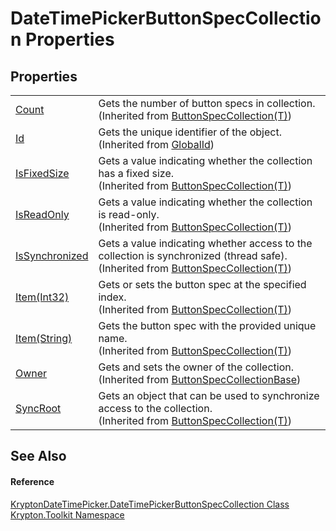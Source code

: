 # DateTimePickerButtonSpecCollection Properties




## Properties
<table>
<tr>
<td><a href="58870d91-5636-b3ce-d14c-725e97a668d4.md">Count</a></td>
<td>Gets the number of button specs in collection.<br />(Inherited from <a href="f8e597ed-563e-9610-4f3a-2e5b9507f06f.md">ButtonSpecCollection(T)</a>)</td></tr>
<tr>
<td><a href="71a6846f-bfb6-fb58-b361-6b43ae0583a8.md">Id</a></td>
<td>Gets the unique identifier of the object.<br />(Inherited from <a href="9ef2ca3a-e03e-8927-105a-2f9a6fbdf849.md">GlobalId</a>)</td></tr>
<tr>
<td><a href="2ea6b3d7-c6d9-c50d-22f5-4071d739dc80.md">IsFixedSize</a></td>
<td>Gets a value indicating whether the collection has a fixed size.<br />(Inherited from <a href="f8e597ed-563e-9610-4f3a-2e5b9507f06f.md">ButtonSpecCollection(T)</a>)</td></tr>
<tr>
<td><a href="c7101265-e244-16b0-528e-19966cd72bff.md">IsReadOnly</a></td>
<td>Gets a value indicating whether the collection is read-only.<br />(Inherited from <a href="f8e597ed-563e-9610-4f3a-2e5b9507f06f.md">ButtonSpecCollection(T)</a>)</td></tr>
<tr>
<td><a href="7fd7827c-a43a-efdb-8c3a-eb0f4fca9d59.md">IsSynchronized</a></td>
<td>Gets a value indicating whether access to the collection is synchronized (thread safe).<br />(Inherited from <a href="f8e597ed-563e-9610-4f3a-2e5b9507f06f.md">ButtonSpecCollection(T)</a>)</td></tr>
<tr>
<td><a href="0b5b0035-93ba-f4ff-ebbd-57016b18d93f.md">Item(Int32)</a></td>
<td>Gets or sets the button spec at the specified index.<br />(Inherited from <a href="f8e597ed-563e-9610-4f3a-2e5b9507f06f.md">ButtonSpecCollection(T)</a>)</td></tr>
<tr>
<td><a href="3fff8854-ec13-45d5-39c4-96008d738237.md">Item(String)</a></td>
<td>Gets the button spec with the provided unique name.<br />(Inherited from <a href="f8e597ed-563e-9610-4f3a-2e5b9507f06f.md">ButtonSpecCollection(T)</a>)</td></tr>
<tr>
<td><a href="5d7ff29a-ad27-91d8-e3e5-695b32960b64.md">Owner</a></td>
<td>Gets and sets the owner of the collection.<br />(Inherited from <a href="b2d666e2-6a3d-ffbf-f115-af56bd76b9f0.md">ButtonSpecCollectionBase</a>)</td></tr>
<tr>
<td><a href="73c1060a-23b0-2ac3-8c46-3990108dec66.md">SyncRoot</a></td>
<td>Gets an object that can be used to synchronize access to the collection.<br />(Inherited from <a href="f8e597ed-563e-9610-4f3a-2e5b9507f06f.md">ButtonSpecCollection(T)</a>)</td></tr>
</table>

## See Also


#### Reference
<a href="864f3428-6963-9af4-1403-09d9144dd0d7.md">KryptonDateTimePicker.DateTimePickerButtonSpecCollection Class</a>  
<a href="79d2eac2-21f4-54ff-7552-b20c33c30600.md">Krypton.Toolkit Namespace</a>  
